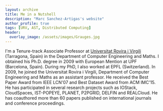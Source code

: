 ```yaml
---
layout: archive
title: Me in a Nutshell
description: "Marc Sanchez-Artigas's website"
author_profile: true
tags: [URV, AST, Distributed Computing]
header:
  overlay_image: /assets/images/Grauges.jpg
---
```




I'm a Tenure-track Associate Professor at [Universitat Rovira i Virgili](http://www.urv.cat/en/) (Tarragona, Spain) in the Department of Computer Engineering and Maths. I obtained his Ph.D. degree in 2009 with European Mention at UPF (Barcelona, Spain). During my PhD, I also worked at EPFL (Switzerland). In 2009, he joined the Universitat Rovira i Virgili, Department of Computer Engineering and Maths as an assistant professor. He received the Best Paper Award from IEEE LCN'07 and Best Dataset Award from ACM IMC'15. He has participated in several research projects such as IOStack, CloudSpaces, IST-POPEYE, PLANET, P2PGRID, DELFIN and REALCloud. He has coauthored more than 60 papers published on international journals and conference proceedings. 
